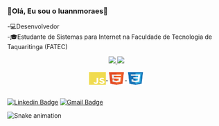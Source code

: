 
### 💎Olá, Eu sou o luannmoraes👋

-💻Desenvolvedor 
<br> 
-🎓Estudante de Sistemas para Internet na Faculdade de Tecnologia de Taquaritinga (FATEC)


<div align="center">
  <a href="https://github.com/luannmoraess">
  <img height="180px" src="https://github-readme-stats.vercel.app/api?username=luannmoraess&show_icons=true&theme=algolia&include_all_commits=true&count_private=true"/>
  <img height="180px" src="https://github-readme-stats.vercel.app/api/top-langs/?username=luannmoraess&layout=compact&langs_count=7&theme=algolia"/>
</div>

<div style="display: inline_block" align="center"><br>
  <img align="center" alt="Luan-Js" height="30" width="40" src="https://raw.githubusercontent.com/devicons/devicon/master/icons/javascript/javascript-plain.svg">
 <img align="center" alt="Luan-HTML" height="30" width="40" src="https://raw.githubusercontent.com/devicons/devicon/master/icons/html5/html5-original.svg">
  <img align="center" alt="Luan-CSS" height="30" width="40" src="https://raw.githubusercontent.com/devicons/devicon/master/icons/css3/css3-original.svg">
 
 <div align="left">   
  <br>
 
  [![Linkedin Badge](https://img.shields.io/badge/LinkedIn-0077B5?style=for-the-badge&logo=linkedin&logoColor=white)](https://www.linkedin.com/in/luan-moraes-27a2971b4/) 
[![Gmail Badge ](https://img.shields.io/badge/Gmail-D14836?style=for-the-badge&logo=gmail&logoColor=white)](mailto:luanmoraes10_@hotmail.com)
 
![Snake animation](https://github.com/luannmoraess/luannmoraess/blob/output/github-contribution-grid-snake.svg)  
  
 </div>
</div>





